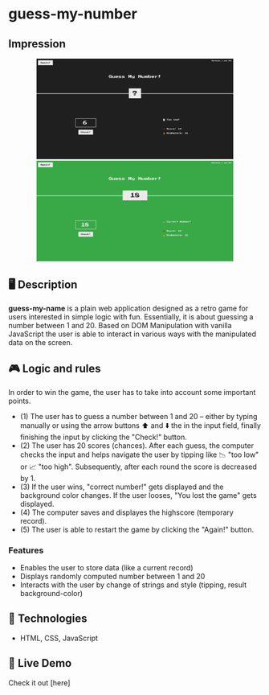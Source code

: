 # guess-my-number

## Impression

<p align="center">
  <img height="200" src="/img/img.png" >
  <img height="200" src="/img/img-2.png" >
</p>

## 🖥 Description

<strong>guess-my-name</strong> is a plain web application designed as a retro game for users interested in simple logic with fun. Essentially, it is about guessing a number between 1 and 20. Based on DOM Manipulation with vanilla JavaScript the user is able to interact in various ways with the manipulated data on the screen.

## 🎮 Logic and rules   

In order to win the game, the user has to take into account some important points.

- (1) The user has to guess a number between 1 and 20 – either by typing manually or using the arrow buttons ⬆️ and ⬇️ the in the input field, finally finishing the input by clicking the "Check!" button.
- (2) The user has 20 scores (chances). After each guess, the computer checks the input and helps navigate the user by tipping like 📉 "too low" or 📈 "too high". Subsequently, after each round the score is decreased by 1.
- (3) If the user wins, "correct number!" gets displayed and the background color changes. If the user looses, "You lost the game" gets displayed.
- (4) The computer saves and displayes the highscore (temporary record).
- (5) The user is able to restart the game by clicking the "Again!" button.

### Features

- Enables the user to store data (like a current record)
- Displays randomly computed number between 1 and 20
- Interacts with the user by change of strings and style (tipping, result background-color)

## 🔨 Technologies

- HTML, CSS, JavaScript

## 🚀 Live Demo

Check it out [here]
